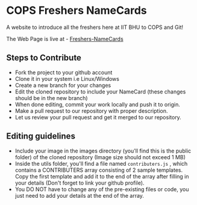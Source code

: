 # COPS Freshers NameCards

A website to introduce all the freshers here at IIT BHU to COPS and Git!

The Web Page is live at - [Freshers-NameCards](https://cops-freshers.netlify.app/)

## Steps to Contribute

-   Fork the project to your github account
-   Clone it in your system i.e Linux/Windows
-   Create a new branch for your changes
-   Edit the cloned repository to include your NameCard (these changes should be in the new branch)
-   When done editing, commit your work locally and push it to origin.
-   Make a pull request to our repository with proper description.
-   Let us review your pull request and get it merged to our repository.

## Editing guidelines

- Include your image in the images directory (you'll find this is the public folder) of the cloned repository (Image size should not exceed 1 MB)
- Inside the utils folder, you'll find a file named `contributers.js` , which contains a CONTRIBUTERS array consisting of 2 sample templates. Copy the first template and add it to the end of the array after filling in your details (Don't forget to link your github profile).
- You DO NOT have to change any of the pre-existing files or code, you just need to add your details at the end of the array.
